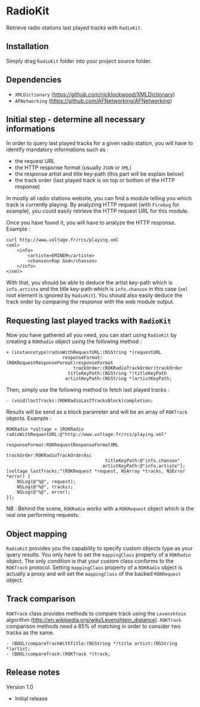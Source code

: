 RadioKit
========

Retrieve radio stations last played tracks with `RadioKit`.

## Installation
Simply drag `RadioKit` folder into your project source folder.

## Dependencies
* `XMLDictionary` (https://github.com/nicklockwood/XMLDictionary)
* `AFNetworking` (https://github.com/AFNetworking/AFNetworking)

## Initial step - determine all necessary informations
In order to query last played tracks for a given radio station, you will have to identify mandatory informations such as :
* the request URL
* the HTTP response format (usually `JSON` or `XML`)
* the response artist and title key-path (this part will be explain below)
* the track order (last played track is on top or bottom of the HTTP response)

In mostly all radio stations website, you can find a module telling you which track is currently playing.
By analyzing HTTP request (with `Firebug` for example), you could easily retrieve the HTTP request URL for this module.

Once you have found it, you will have to analyze the HTTP response.
Example :
```
curl http://www.voltage.fr/rcs/playing.xml
<xml>
	<info>
		<artiste>EMINEM</artiste>
		<chanson>Rap God</chanson>
	</info>
</xml>

```
With that, you should be able to deduce the artist key-path which is `info.artiste` and the title key-path which is `info.chanson` in this case (`xml` root element is ignored by `RadioKit`).
You should also easily deduce the track order by comparing the response with the web module output.

## Requesting last played tracks with `RadioKit`
Now you have gathered all you need, you can start using `RadioKit` by creating a `ROKRadio` object using the following method :
```ios
+ (instancetype)radioWithRequestURL:(NSString *)requestURL
                     responseFormat:(ROKRequestResponseFormat)responseFormat
                         trackOrder:(ROKRadioTrackOrder)trackOrder
                       titleKeyPath:(NSString *)titleKeyPath
                      artistKeyPath:(NSString *)artistKeyPath;
```
Then, simply use the following method to fetch last played tracks :
```ios
- (void)lastTracks:(ROKRadioLastTracksBlock)completion;
```
Results will be send as a block parameter and will be an array of `ROKTrack` objects.
Example :
```ios
ROKRadio *voltage = [ROKRadio radioWithRequestURL:@"http://www.voltage.fr/rcs/playing.xml"
                                   responseFormat:ROKRequestResponseFormatXML
                                       trackOrder:ROKRadioTrackOrderAsc
                                     titleKeyPath:@"info.chanson"
                                    artistKeyPath:@"info.artiste"];
[voltage lastTracks:^(ROKRequest *request, NSArray *tracks, NSError *error) {
    NSLog(@"%@", request);
    NSLog(@"%@", tracks);
    NSLog(@"%@", error);
}];
```

NB : Behind the scene, `ROKRadio` works with a `ROKRequest` object which is the real one performing requests.

## Object mapping
`RadioKit` provides you the capability to specify custom objects type as your query results. You only have to set the `mappingClass` property of a `ROKRadio` object.
The only condition is that your custom class conforms to the `ROKTrack` protocol.
Setting `mappingClass` property of a `ROKRadio` object is actually a proxy and will set the `mappingClass` of the backed `ROKRequest` object.

## Track comparison
`ROKTrack` class provides methods to compare track using the `Levenshtein` algorithm (http://en.wikipedia.org/wiki/Levenshtein_distance). `ROKTrack` comparison methods need a 85% of matching in order to consider two tracks as the same.
```ios
- (BOOL)compareTrackWithTitle:(NSString *)title artist:(NSString *)artist;
- (BOOL)compareTrack:(ROKTrack *)track;
```

## Release notes
Version 1.0
* Initial release
